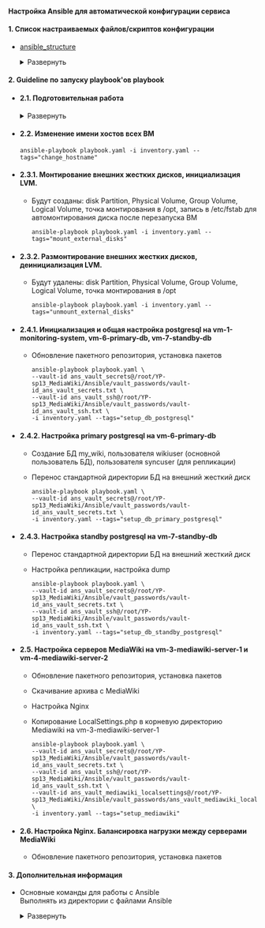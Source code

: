 <!-- # Настройка Ansible для автоматической конфигурации сервиса -->

#### Настройка Ansible для автоматической конфигурации сервиса

<!-- 1. Копирование приватного ssh-ключа на vm-7-standby-db в /root/.ssh, чтобы иметь возможность подключаться к другим ВМ -->

#### 1. Список настраиваемых файлов/скриптов конфигурации

   - [ansible_structure](python-scripts/ansible_structure.py)

      <details>
      <summary>Развернуть</summary>  

         # Содержит словарь dynamic_groups
         # Он предназначен для выстраивания структуры групп, подгрупп и входящих в них ВМ.
         # Он уже настроен. Но, при необходимости, можно менять структуру файла inventory.yaml

         # Просмотреть список созданных через Terraform ВМ      
         ~/<имя репозитория>/<папка Terraform> terraform output 
         
         # Или в файле ~/<имя репозитория>/<папка Terraform>/
         terraform.tfstate

      </details>

#### 2. Guideline по запуску playbook'ов playbook

   - #### 2.1. Подготовительная работа

      <details>
      <summary>Развернуть</summary>  

      - Автоматическое формирования inventory.yaml  
      Запуск Python-скрипта [**update_ansible_inventory.py**](python-scripts/update_ansible_inventory.py)   
      
            python3 update_ansible_inventory.py

      - Настройка private ssh-key (для подключения к другим ВМ)
      
        - Копирование private ssh-key в роли:
          - [db_postgresql_standby/files](/Ansible/db_postgresql_standby/files)  
          - [db_postgresql_standby/files](/Ansible/db_postgresql_mediawiki/files) 

              cp ~/.ssh/id_ed25519 ~/YP-sp13_MediaWiki/Ansible/db_postgresql_standby/files
              cp ~/.ssh/id_ed25519 ~/YP-sp13_MediaWiki/Ansible/db_postgresql_mediawiki/files

        - Шифрование с помощью [ansible-vault](https://docs.ansible.com/ansible/2.9/user_guide/vault.html) private ssh-key 

              # Шифрование private ssh-key с vault-id: "ans_vault_ssh"
              ansible-vault encrypt --vault-id ans_vault_ssh@prompt ~/YP-sp13_MediaWiki/Ansible/db_postgresql_standby/files/id_ed25519

              # Шифрование private ssh-key с vault-id: "ans_vault_ssh"
              ansible-vault encrypt --vault-id ans_vault_ssh@prompt ~/YP-sp13_MediaWiki/Ansible/db_postgresql_mediawiki/files/id_ed25519

      - Настройка secrets.yml (для хранения секретных переменных)

        - Создание и наполнение файла secrets.yml в ролях:
          - [db_postgresql_primary/vars](/Ansible/db_postgresql_primary/vars)       
          - [db_postgresql_standby/vars](/Ansible/db_postgresql_standby/vars)   
          - [mediawiki/vars](/Ansible/mediawiki/vars)   

          За основу взять [ansible_secrets.yml_EXAMPLE](/credentials/templates/ansible_secrets.yml_EXAMPLE) 

              touch ~/YP-sp13_MediaWiki/Ansible/db_postgresql_standby/vars/secrets.yml

              cp ~/YP-sp13_MediaWiki/Ansible/db_postgresql_standby/vars/secrets.yml ~/YP-sp13_MediaWiki/Ansible/db_postgresql_primary/vars/secrets.yml 

              cp ~/YP-sp13_MediaWiki/Ansible/db_postgresql_standby/vars/secrets.yml ~/YP-sp13_MediaWiki/Ansible/mediawiki/vars/secrets.yml 


        - Шифрование с помощью [ansible-vault](https://docs.ansible.com/ansible/2.9/user_guide/vault.html) secrets.yml
              
              # Шифрование secrets.yml с vault-id: "ans_vault_secrets"
              ansible-vault encrypt --vault-id ans_vault_secrets@prompt ~/YP-sp13_MediaWiki/Ansible/db_postgresql_standby/vars/secrets.yml

              ansible-vault encrypt --vault-id ans_vault_secrets@prompt ~/YP-sp13_MediaWiki/Ansible/db_postgresql_primary/vars/secrets.yml

              ansible-vault encrypt --vault-id ans_vault_secrets@prompt ~/YP-sp13_MediaWiki/Ansible/mediawiki/vars/secrets.yml

      - Настройка LocalSettings.php (конфигурация MediaWiki)

        - Создание и наполнение файла LocalSettings.php в роли:
          - [mediawiki/vars](/Ansible/mediawiki/files)        
        
          За основу взять [LocalSettings.php_EXAMPLE](/credentials/templates/LocalSettings.php_EXAMPLE) 

        - Шифрование с помощью [ansible-vault](https://docs.ansible.com/ansible/2.9/user_guide/vault.html) LocalSettings.php

              # Шифрование LocalSettings.php с vault-id: "ans_vault_mediawiki_localsettings"
              ansible-vault encrypt --vault-id ans_vault_mediawiki_localsettings@prompt ~/YP-sp13_MediaWiki/Ansible/mediawiki/files/LocalSettings.php



      - Настройка vault_passwords (директория для хранения паролей ansible-vault)
        - Создание и наполнение директории vault_passwords в корневой директории [Ansible](/Ansible/)
        - В директории [vault_passwords](/Ansible/vault_passwords/) cоздать файлы с паролями
        - За основу файла с паролями взять [ansible_vault_passwords.txt_EXAMPLE](/credentials/templates/ansible_vault_passwords.txt_EXAMPLE) 

              mkdir ~/YP-sp13_MediaWiki/Ansible/vault_passwords
              echo "password1" > ~/YP-sp13_MediaWiki/Ansible/vault_passwords/vault-id_ans_vault_secrets.txt
              echo "password2" > ~/YP-sp13_MediaWiki/Ansible/vault_passwords/vault-id_ans_vault_ssh.txt
              echo "password3" > ~/YP-sp13_MediaWiki/Ansible/vault_passwords/vault-id_ans_vault_mediawiki_localsettings.txt

      - Дополнительные команды vault

            # Изменение пароля
            ansible-vault rekey <название файла>
            # Редактирование файла
            ansible-vault edit <название файла>
            # Расшифровка файла
            ansible-vault decrypt <название файла>
            # Просмотр файла
            ansible-vault view <название файла>


      </details>

   - #### 2.2. Изменение имени хостов всех ВМ
          
         ansible-playbook playbook.yaml -i inventory.yaml --tags="change_hostname"

   - #### 2.3.1. Монтирование внешних жестких дисков, инициализация LVM.  
      - Будут созданы: disk Partition, Physical Volume, Group Volume, Logical Volume, точка монтирования в /opt, запись в /etc/fstab для автомонтирования диска после перезапуска ВМ

            ansible-playbook playbook.yaml -i inventory.yaml --tags="mount_external_disks"

   - #### 2.3.2. Размонтирование внешних жестких дисков, деинициализация LVM.  

      - Будут удалены: disk Partition, Physical Volume, Group Volume, Logical Volume, точка монтирования в /opt

            ansible-playbook playbook.yaml -i inventory.yaml --tags="unmount_external_disks"


   - #### 2.4.1. Инициализация и общая настройка postgresql на vm-1-monitoring-system, vm-6-primary-db, vm-7-standby-db

      - Обновление пакетного репозитория, установка пакетов

            ansible-playbook playbook.yaml \
            --vault-id ans_vault_secrets@/root/YP-sp13_MediaWiki/Ansible/vault_passwords/vault-id_ans_vault_secrets.txt \
            --vault-id ans_vault_ssh@/root/YP-sp13_MediaWiki/Ansible/vault_passwords/vault-id_ans_vault_ssh.txt \
            -i inventory.yaml --tags="setup_db_postgresql"

   - #### 2.4.2. Настройка primary postgresql на vm-6-primary-db
      - Cоздание БД my_wiki, пользователя wikiuser (основной пользователь БД), пользователя syncuser (для репликации)
      - Перенос стандартной директории БД на внешний жесткий диск

            ansible-playbook playbook.yaml \
            --vault-id ans_vault_secrets@/root/YP-sp13_MediaWiki/Ansible/vault_passwords/vault-id_ans_vault_secrets.txt \
            -i inventory.yaml --tags="setup_db_primary_postgresql"

   - #### 2.4.3. Настройка standby postgresql на vm-7-standby-db
      - Перенос стандартной директории БД на внешний жесткий диск
      - Настройка репликации, настройка dump

            ansible-playbook playbook.yaml \
            --vault-id ans_vault_secrets@/root/YP-sp13_MediaWiki/Ansible/vault_passwords/vault-id_ans_vault_secrets.txt \
            --vault-id ans_vault_ssh@/root/YP-sp13_MediaWiki/Ansible/vault_passwords/vault-id_ans_vault_ssh.txt \
            -i inventory.yaml --tags="setup_db_standby_postgresql"

   - #### 2.5. Настройка серверов MediaWiki на vm-3-mediawiki-server-1 и vm-4-mediawiki-server-2
      - Обновление пакетного репозитория, установка пакетов
      - Скачивание архива с MediaWiki
      - Настройка Nginx
      - Копирование LocalSettings.php в корневую директорию Mediawiki на vm-3-mediawiki-server-1

            ansible-playbook playbook.yaml \
            --vault-id ans_vault_secrets@/root/YP-sp13_MediaWiki/Ansible/vault_passwords/vault-id_ans_vault_secrets.txt \
            --vault-id ans_vault_ssh@/root/YP-sp13_MediaWiki/Ansible/vault_passwords/vault-id_ans_vault_ssh.txt \
            --vault-id ans_vault_mediawiki_localsettings@/root/YP-sp13_MediaWiki/Ansible/vault_passwords/ans_vault_mediawiki_localsettings.txt \
            -i inventory.yaml --tags="setup_mediawiki"


   - #### 2.6. Настройка Nginx. Балансировка нагрузки между серверами MediaWiki
      - Обновление пакетного репозитория, установка пакетов

#### 3. Дополнительная информация

- Основные команды для работы с Ansible  
  Выполнять из директории с файлами Ansible
  
  <details>
  <summary>Развернуть</summary>  
      
      # Проверка синтаксиса и доступности облачных ресурсов
      ansible all -m ping -i inventory.yaml  

      # Установка или обновление коллекции
      ansible-galaxy collection install <имя коллекции>  

      # Список установленных коллекций
      ansible-galaxy collection list  

      # Создание роли (исп. для разграничения задач, которые будут выполняться в рамках playbook)
      ansible-galaxy init <название роли>

      # Список используемых ролей
      ansible-galaxy role list  

      # Запуск playbook
      ansible-playbook <название playbook>.yaml -i <название файла с inventory>.yaml --tags="<указать тег>"

        Пример:
        ansible-playbook mount_disks_playbook.yaml -i inventory.yaml --tags="moint_dir"


  </details> 
